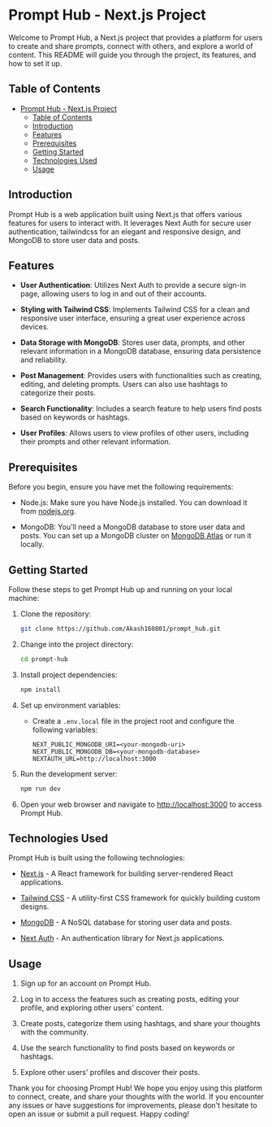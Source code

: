 # Prompt Hub - Next.js Project

Welcome to Prompt Hub, a Next.js project that provides a platform for users to create and share prompts, connect with others, and explore a world of content. This README will guide you through the project, its features, and how to set it up.

## Table of Contents

- [Prompt Hub - Next.js Project](#prompt-hub---nextjs-project)
  - [Table of Contents](#table-of-contents)
  - [Introduction](#introduction)
  - [Features](#features)
  - [Prerequisites](#prerequisites)
  - [Getting Started](#getting-started)
  - [Technologies Used](#technologies-used)
  - [Usage](#usage)

## Introduction

Prompt Hub is a web application built using Next.js that offers various features for users to interact with. It leverages Next Auth for secure user authentication, tailwindcss for an elegant and responsive design, and MongoDB to store user data and posts.

## Features

- **User Authentication**: Utilizes Next Auth to provide a secure sign-in page, allowing users to log in and out of their accounts.

- **Styling with Tailwind CSS**: Implements Tailwind CSS for a clean and responsive user interface, ensuring a great user experience across devices.

- **Data Storage with MongoDB**: Stores user data, prompts, and other relevant information in a MongoDB database, ensuring data persistence and reliability.

- **Post Management**: Provides users with functionalities such as creating, editing, and deleting prompts. Users can also use hashtags to categorize their posts.

- **Search Functionality**: Includes a search feature to help users find posts based on keywords or hashtags.

- **User Profiles**: Allows users to view profiles of other users, including their prompts and other relevant information.

## Prerequisites

Before you begin, ensure you have met the following requirements:

- Node.js: Make sure you have Node.js installed. You can download it from [nodejs.org](https://nodejs.org/).

- MongoDB: You'll need a MongoDB database to store user data and posts. You can set up a MongoDB cluster on [MongoDB Atlas](https://www.mongodb.com/cloud/atlas) or run it locally.

## Getting Started

Follow these steps to get Prompt Hub up and running on your local machine:

1. Clone the repository:

   ```bash
   git clone https://github.com/Akash160801/prompt_hub.git
   ```

2. Change into the project directory:

   ```bash
   cd prompt-hub
   ```

3. Install project dependencies:

   ```bash
   npm install
   ```

4. Set up environment variables:

   - Create a `.env.local` file in the project root and configure the following variables:
     ```
     NEXT_PUBLIC_MONGODB_URI=<your-mongodb-uri>
     NEXT_PUBLIC_MONGODB_DB=<your-mongodb-database>
     NEXTAUTH_URL=http://localhost:3000
     ```

5. Run the development server:

   ```bash
   npm run dev
   ```

6. Open your web browser and navigate to [http://localhost:3000](http://localhost:3000) to access Prompt Hub.

## Technologies Used

Prompt Hub is built using the following technologies:

- [Next.js](https://nextjs.org/) - A React framework for building server-rendered React applications.

- [Tailwind CSS](https://tailwindcss.com/) - A utility-first CSS framework for quickly building custom designs.

- [MongoDB](https://www.mongodb.com/) - A NoSQL database for storing user data and posts.

- [Next Auth](https://next-auth.js.org/) - An authentication library for Next.js applications.

## Usage

1. Sign up for an account on Prompt Hub.

2. Log in to access the features such as creating posts, editing your profile, and exploring other users' content.

3. Create posts, categorize them using hashtags, and share your thoughts with the community.

4. Use the search functionality to find posts based on keywords or hashtags.

5. Explore other users' profiles and discover their posts.

Thank you for choosing Prompt Hub! We hope you enjoy using this platform to connect, create, and share your thoughts with the world. If you encounter any issues or have suggestions for improvements, please don't hesitate to open an issue or submit a pull request. Happy coding!
